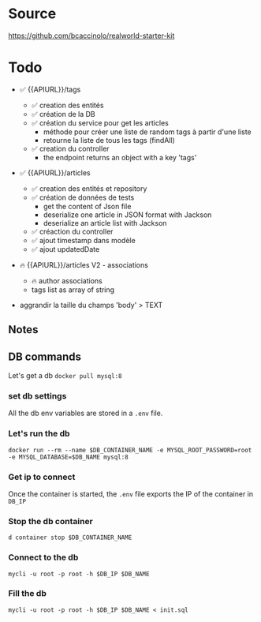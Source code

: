 # Source
https://github.com/bcaccinolo/realworld-starter-kit

# Todo

- ✅ {{APIURL}}/tags
    - ✅ creation des entités 
    - ✅ création de la DB
    - ✅ création du service pour get les articles
        - méthode pour créer une liste de random tags à partir d'une liste
        - retourne la liste de tous les tags (findAll)
    - ✅ creation du controller
        - the endpoint returns an object with a key 'tags'
  
- ✅ {{APIURL}}/articles
    - ✅ creation des entités et repository
    - ✅ création de données de tests
        - get the content of Json file 
        - deserialize one article in JSON format with Jackson
        - deserialize an article list with Jackson
    - ✅ créaction du controller
    - ✅ ajout timestamp dans modèle
    - ✅ ajout updatedDate


- 🔥 {{APIURL}}/articles V2 - associations
    - 🔥 author associations
    - tags list as array of string 
        
    
- aggrandir la taille du champs 'body' > TEXT    

## Notes

## DB commands
Let's get a db
`
docker pull mysql:8
`

### set db settings

All the db env variables are stored in a `.env` file.

### Let's run the db
`
docker run --rm --name $DB_CONTAINER_NAME -e MYSQL_ROOT_PASSWORD=root -e MYSQL_DATABASE=$DB_NAME mysql:8
`

### Get ip to connect

Once the container is started, the `.env` file exports the IP of the container in `DB_IP`

### Stop the db container
`
d container stop $DB_CONTAINER_NAME
`

### Connect to the db
`
 mycli -u root -p root -h $DB_IP $DB_NAME
`

### Fill the db 
`
mycli -u root -p root -h $DB_IP $DB_NAME < init.sql
`



